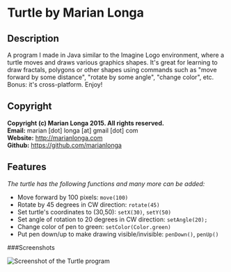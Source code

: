 Turtle by Marian Longa
===========================

Description
-----------
A program I made in Java similar to the Imagine Logo environment, where a turtle moves and draws various graphics shapes. It's great for learning to draw fractals, polygons or other shapes using commands such as "move forward by some distance", "rotate by some angle", "change color", etc. Bonus: it's cross-platform. Enjoy!

Copyright
---------
**Copyright (c) Marian Longa 2015. All rights reserved.**  
**Email:**   marian [dot] longa [at] gmail [dot] com  
**Website:** http://marianlonga.com  
**Github:**  https://github.com/marianlonga

Features
--------
_The turtle has the following functions and many more can be added:_
- Move forward by 100 pixels: `move(100)`
- Rotate by 45 degrees in CW direction: `rotate(45)`
- Set turtle's coordinates to (30,50): `setX(30)`, `setY(50)`
- Set angle of rotation to 20 degrees in CW direction: `setAngle(20);`
- Change color of pen to green: `setColor(Color.green)`
- Put pen down/up to make drawing visible/invisible: `penDown()`, `penUp()`

###Screenshots

![Screenshot of the Turtle program](https://raw.github.com/marianlonga/Turtle/master/screenshot/turtle-screenshot.png)
